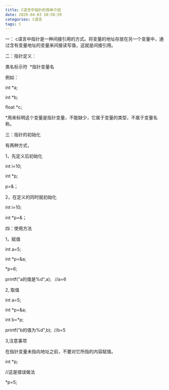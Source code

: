 ```yaml
---
title: C语言中指针的简单介绍
date: 2020-04-03 10:58:59
categories: C语言
tags: C
---
```


一： c语言中指针是一种间接引用的方式。将变量的地址存放在另一个变量中，通过含有变量地址的变量来间接读写值，这就是间接引用。

二：指针定义：

类名标示符  *指针变量名

例如：

int *a;

int *b;

float *c;

*用来标明这个变量是指针变量，不能缺少，它属于变量的类型，不属于变量名称。



三：指针的初始化

有两种方式，

1，先定义后初始化

int i=10;

int *p;

p=&； 



2，在定义的同时就初始化

int i=10;

int *p=&；



四：使用方法

1，赋值

int a=5;

int *p=&a;

*p=6;

printf("a的值是%d",a);   //a=6

2, 取值

int a=5;

int *p=&a;

int b=*p;

printf("b的值为%d",b);  //b=5

3,注意事项

在指针变量未指向地址之前，不要对它所指的内容赋值。

int *p;

//这是错误做法

*p=5;

